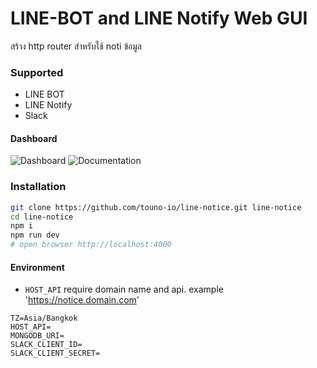 # LINE-BOT and LINE Notify Web GUI
สร้าง http router สำหรับใช้ noti ข้อมูล

### Supported
- LINE BOT
- LINE Notify
- Slack

#### Dashboard
![Dashboard](https://raw.githubusercontent.com/touno-io/line-notice/master/docs/dashboard.png)
![Documentation](https://raw.githubusercontent.com/touno-io/line-notice/master/docs/documentation.png)

### Installation
```bash
git clone https://github.com/touno-io/line-notice.git line-notice
cd line-notice
npm i
npm run dev
# open browser http://localhost:4000
```

#### Environment

- `HOST_API` require domain name and api. example 'https://notice.domain.com'

```env
TZ=Asia/Bangkok
HOST_API=
MONGODB_URI=
SLACK_CLIENT_ID=
SLACK_CLIENT_SECRET=
```
